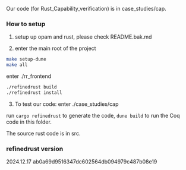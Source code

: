 Our code (for Rust_Capability_verification) is in case_studies/cap.


### How to setup


1. setup up opam and rust, please check README.bak.md

2. enter the main root of the project
```bash
make setup-dune
make all
```

enter ./rr_frontend
```bash
./refinedrust build
./refinedrust install
```

3. To test our code: enter ./case_studies/cap

run `cargo refinedrust` to generate the code, `dune build` to run the Coq code in this folder.

The source rust code is in src.


### refinedrust version

2024.12.17 ab0a69d9516347dc602564db094979c487b08e19

